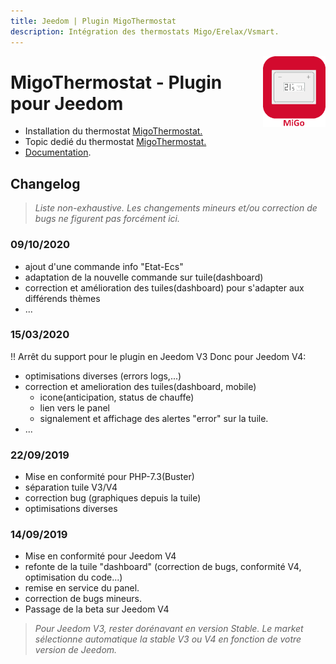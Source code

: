 ```yaml
---
title: Jeedom | Plugin MigoThermostat
description: Intégration des thermostats Migo/Erelax/Vsmart.
---
```


<img align="right" src="../images/migoThermostat_icon.png" width="100">

# MigoThermostat - Plugin pour Jeedom

* Installation du thermostat [MigoThermostat.](https://limad.github.io/plugin-migoThermostat/fr_FR/#tocAnchor-1-3)
* Topic dedié du thermostat [MigoThermostat.](https://www.jeedom.com/forum/viewtopic.php?p=764669#p764669)
* [Documentation](index.md).

## Changelog
>*Liste non-exhaustive. Les changements mineurs et/ou correction de bugs ne figurent pas forcément ici.*
### 09/10/2020
* ajout d'une commande info "Etat-Ecs"
* adaptation de la nouvelle commande sur tuile(dashboard)
* correction et amélioration des tuiles(dashboard) pour s'adapter aux différends thèmes
* ...
### 15/03/2020
!! Arrêt du support pour le plugin en Jeedom V3
Donc pour Jeedom V4:
* optimisations diverses (errors logs,...)
* correction et amelioration des tuiles(dashboard, mobile)
  - icone(anticipation, status de chauffe)
  - lien vers le panel
  - signalement et affichage des alertes "error" sur la tuile.
* ...
### 22/09/2019
* Mise en conformité pour PHP-7.3(Buster)
* séparation tuile V3/V4
* correction bug (graphiques depuis la tuile)
* optimisations diverses
### 14/09/2019
* Mise en conformité pour Jeedom V4
* refonte de la tuile "dashboard" (correction de bugs, conformité V4, optimisation du code...)
* remise en service du panel.
* correction de bugs mineurs.
* Passage de la beta sur Jeedom V4

>   *Pour Jeedom V3, rester dorénavant en version Stable. Le market sélectionne automatique la stable V3 ou V4 en fonction de votre version de Jeedom.*
